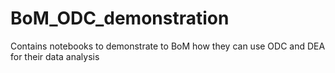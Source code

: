 # BoM_ODC_demonstration
Contains notebooks to demonstrate to BoM how they can use ODC and DEA for their data analysis
